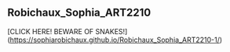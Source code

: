 ## Robichaux_Sophia_ART2210
[CLICK HERE! BEWARE OF SNAKES!]
(https://sophiarobichaux.github.io/Robichaux_Sophia_ART2210-1/)
